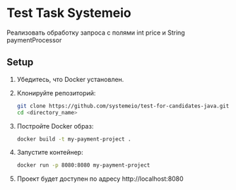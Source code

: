 # Test Task Systemeio
Реализовать обработку запроса с полями int price и String paymentProcessor
## Setup

1. Убедитесь, что Docker установлен.

2. Клонируйте репозиторий:
   ```zsh
   git clone https://github.com/systemeio/test-for-candidates-java.git
   cd <directory_name>
3. Постройте Docker образ:
    ```zsh
   docker build -t my-payment-project .
4. Запустите контейнер:
    ```zsh
   docker run -p 8080:8080 my-payment-project
5. Проект будет доступен по адресу http://localhost:8080
